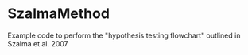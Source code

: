 # SzalmaMethod
Example code to perform the "hypothesis testing flowchart" outlined in Szalma et al. 2007
